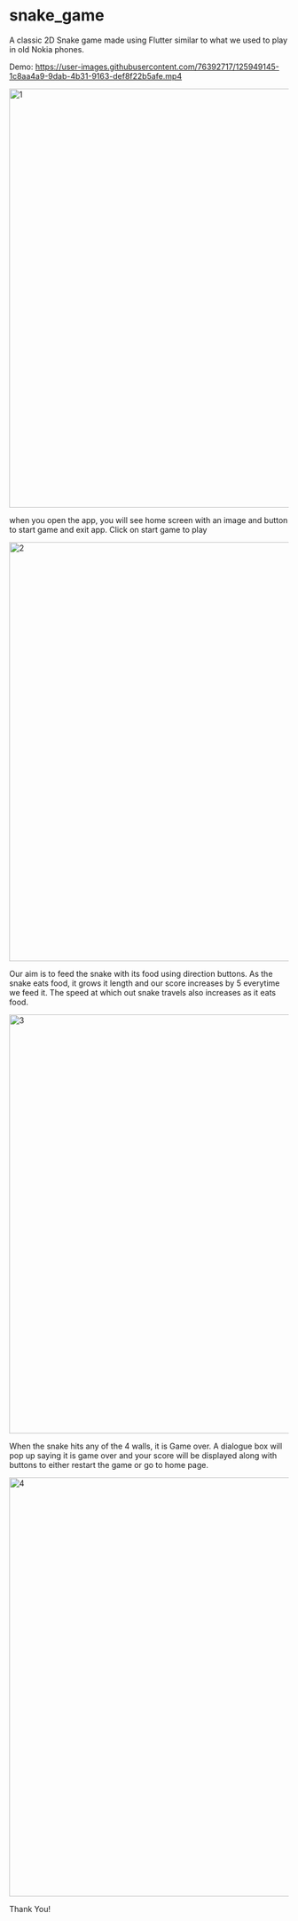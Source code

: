 # snake_game

A classic 2D Snake game made using Flutter similar to what we used to play in old Nokia phones.

Demo:
https://user-images.githubusercontent.com/76392717/125949145-1c8aa4a9-9dab-4b31-9163-def8f22b5afe.mp4

<img width="755" alt="1" src="https://user-images.githubusercontent.com/76392717/125950381-a1142181-30a4-4af3-bd8b-be10bb2d35ae.png">

when you open the app, you will see home screen with an image and button to start game and exit app.
Click on start game to play

<img width="755" alt="2" src="https://user-images.githubusercontent.com/76392717/125950401-210e4f52-378e-4363-b311-8778572d8dce.png">

Our aim is to feed the snake with its food using direction buttons.
As the snake eats food, it grows it length and our score increases by 5 everytime we feed it.
The speed at which out snake travels also increases as it eats food.

<img width="755" alt="3" src="https://user-images.githubusercontent.com/76392717/125950473-569b0eb7-ea9f-4b1a-9756-deb42c99d189.png">

When the snake hits any of the 4 walls, it is Game over. A dialogue box will pop up saying it is game over and your score will be displayed along with buttons
to either restart the game or go to home page.

<img width="755" alt="4" src="https://user-images.githubusercontent.com/76392717/125950617-f1e1b035-a717-4bb7-83d1-3e11bbcd43da.png">


Thank You!


